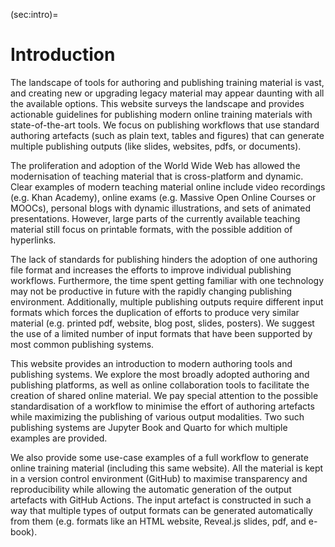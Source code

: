 (sec:intro)=
# Introduction

The landscape of tools for authoring and publishing training material is vast, 
and creating new or upgrading legacy material may appear daunting with all the available options.
This website surveys the landscape and provides actionable guidelines 
for publishing modern online training materials with state-of-the-art tools. 
We focus on publishing workflows that
use standard authoring artefacts (such as plain text, tables and figures) that
can generate multiple publishing outputs (like slides, websites, pdfs, or
documents).

The proliferation and adoption of the World Wide Web has allowed the modernisation of teaching
material that is cross-platform and dynamic. Clear examples of modern teaching
material online include video recordings (e.g. Khan Academy), online exams 
(e.g. Massive Open Online Courses or MOOCs), personal blogs with dynamic
illustrations, and sets of animated presentations. However, large parts of the 
currently available teaching material still focus on printable formats, 
with the possible addition of hyperlinks.

The lack of standards for publishing hinders the adoption of one authoring file
format and increases the efforts to improve individual publishing workflows.
Furthermore, the time spent getting familiar with one technology may not be
productive in future with the rapidly changing publishing environment.
Additionally, multiple publishing outputs require different input formats which
forces the duplication of efforts to produce very similar material (e.g.
printed pdf, website, blog post, slides, posters). We suggest the use of a
limited number of input formats that have been supported by most common
publishing systems.

This website provides an introduction to modern authoring tools and publishing
systems. We explore the most broadly adopted authoring and publishing platforms, 
as well as online collaboration tools to facilitate the creation of shared online
material.  We pay special attention to the possible standardisation of a
workflow to minimise the effort of authoring artefacts while maximizing the
publishing of various output modalities. Two such publishing systems are
Jupyter Book and Quarto for which multiple examples are provided.

We also provide some use-case examples of a full workflow to generate online
training material (including this same website). All the material is kept in a
version control environment (GitHub) to maximise transparency and
reproducibility while allowing the automatic generation of the output artefacts
with GitHub Actions. The input artefact is constructed in such a way that
multiple types of output formats can be generated automatically from them (e.g.
formats like an HTML website, Reveal.js slides, pdf, and e-book).


<!--

## Previous notes:

### Brief introduction of the topic

New ways of publishing provides a guide on how to elaborate teaching and
learning material in the 21st century that can be delivered in various formats
like static documents, dynamic presentations, videos or online material.

### Why is the topic important

We are still using ancient techniques for printing teaching material in books
and other physical documents. Woodblock printing was used in China before
220 A.D. while Movble-type printing in China about 1040. In Europe the printing
press was invented around 1450 and rotary printing press in 1843.

### What is the gap that this document wants to fill

There is no standard method to create teaching material, which makes it
difficult to create long-term tools around them.
This may be beneficial from an exploratory perspective as new teaching methods
have emerged by adapting new tools to the teaching environment.
However, some times the teaching material is kept technologically outdated
because of the lack of time of exploring new avenues and ignoring the available
tools to facilitate the transformation.
This guide provides a helping hand to understand all the tools that are
available, and properly plan the time necessary to modernize old teaching
material.

### What are the questions answered and the aim of this document

The document can be used to search available technologies and tools to publish
your material in different forms.
It also provides guides and examples on how to use those technologies.
Finally, it contains some of the most common successful use cases to adapt
previous material into a more modern form.

### Indication of method and approach followed

The number of tools available for online authoring is growing very fast.
This means that specific tools may be outdated in a matter of months.
Because of that, we tried to list all the available publishing tools that have
been well established for a minimum of time (**time to be determined**).
Furthermore, the examples are provided in the form of external links to guides
an tutorials in the majority of the cases.
While in some of the most well established methods we may include guides,
examples and use cases in this same website.

### Key message

### Summary of findings

### Explanation of the contribution of the findings and key message

Points to mention:

- Most of the teaching and learning material is still static content in the
  form of books, slides and text documents.
- There are new tools that allow the seamless integration of static and dynamic
  content with mild technological requirements.
- Papers and articles are still submitted as static documents in Word docs,
  LaTeX files or PDFs.
- Papers run over multiple iterations that could be version controlled for
  transparency.
- There is an increasing interest on appendices to incorporate other type of
  content, or links to software or datasets to provide transparency and
  reproducibility of results.

-->
